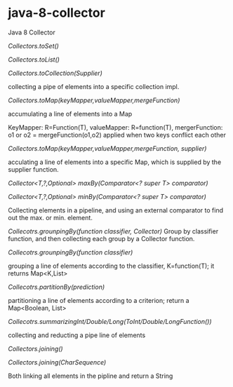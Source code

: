 # java-8-collector
Java 8 Collector

*Collectors.toSet()*

*Collectors.toList()*

*Collectors.toCollection(Supplier<T>)*

collecting a pipe of elements into a specific collection impl.

*Collectors.toMap(keyMapper,valueMapper,mergeFunction)*

accumulating a line of elements<T> into a Map

KeyMapper: R=Function(T), valueMapper: R=function(T), mergerFunction: o1 or o2 = mergeFunction(o1,o2) applied when two keys conflict each other

*Collectors.toMap(keyMapper,valueMapper,mergeFunction, supplier)*

acculating a line of elements into a specific Map, which is supplied by the supplier function. 

*<T> Collector<T,?,Optional<T>> maxBy(Comparator<? super T> comparator)*

*<T> Collector<T,?,Optional<T>> minBy(Comparator<? super T> comparator)*

Collecting elements in a pipeline, and using an external comparator to find out the max. or min. element.

*Collecotrs.grounpingBy(function classifier, Collector)*
Group by classifier function, and then collecting each group by a Collector function. 

*Collecotrs.grounpingBy(function classifier)*

grouping a line of elements according to the classifier, K=function(T);  it returns Map<K,List<T>>

*Collecotrs.partitionBy(prediction)*

partitioning a line of elements according to a criterion; return a Map<Boolean, List<T>> 

*Collecotrs.summarizingInt/Double/Long(ToInt/Double/LongFunction())*

collecting and reducting a pipe line of elements

*Collectors.joining()*

*Collectors.joining(CharSequence)*

Both linking all elements in the pipline and return a String 






